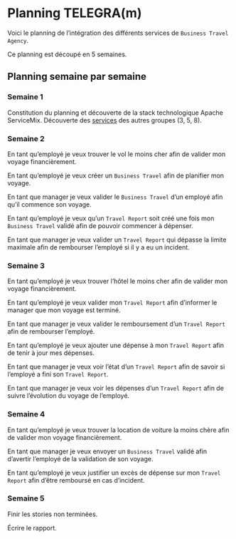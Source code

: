 # Planning TELEGRA(m)
Voici le planning de l’intégration des différents services de `Business Travel Agency`.

Ce planning est découpé en 5 semaines.

## Planning semaine par semaine

### Semaine 1
Constitution du planning et découverte de la stack technologique Apache ServiceMix.
Découverte des [services](https://github.com/scipio3000/polytech-soa/blob/master/third_parties.md) des autres groupes (3, 5, 8).

### Semaine 2
En tant qu’employé je veux trouver le vol le moins cher afin de valider mon voyage financièrement.

En tant qu’employé je veux créer un `Business Travel` afin de planifier mon voyage.

En tant que manager je veux valider le `Business Travel` d’un employé afin qu’il commence son voyage.

En tant qu’employé je veux qu’un `Travel Report` soit créé une fois mon `Business Travel` validé afin de pouvoir commencer à dépenser. 

En tant que manager je veux valider un `Travel Report` qui dépasse la limite maximale afin de rembourser l’employé si il y a eu un incident.

### Semaine 3
En tant qu’employé je veux trouver l’hôtel le moins cher afin de valider mon voyage financièrement.

En tant qu’employé je veux valider mon `Travel Report` afin d’informer le manager que mon voyage est terminé.

En tant que manager je veux valider le remboursement d’un `Travel Report` afin de rembourser l’employé.

En tant qu’employé je veux ajouter une dépense à mon `Travel Report` afin de tenir à jour mes dépenses.

En tant que manager je veux voir l’état d’un `Travel Report` afin de savoir si l’employé a fini son `Travel Report`.

En tant que manager je veux voir les dépenses d’un `Travel Report` afin de suivre l’évolution du voyage de l’employé.

### Semaine 4
En tant qu’employé je veux trouver la location de voiture la moins chère afin de valider mon voyage financièrement.

En tant que manager je veux envoyer un `Business Travel` validé afin d’avertir l’employé de la validation de son voyage.

En tant qu’employé je veux justifier un excès de dépense sur mon `Travel Report` afin d’être remboursé en cas d’incident.

### Semaine 5
Finir les stories non terminées.

Écrire le rapport.

